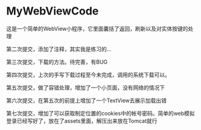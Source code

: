 # MyWebViewCode
这是一个简单的WebView小程序，它里面囊括了返回，刷新以及对实体按键的处理

第二次提交，添加了注释，其实我是练习的...

第三次提交，下载的方法。待完善，有BUG

第四次提交，上次的手写下载过程至今未完成，调用的系统下载可以。

第五次提交，做了容错处理，增加了一个小页面，没有网络的情况下

第六次提交，在第五次的前提上增加了一个TextView去展示加载出错

第七次提交，增加了可以获取制定位置的cookies中的帐号密码。简单的web模拟登录已经写好了，放在了assets里面，解压出来放在Tomcat就行
